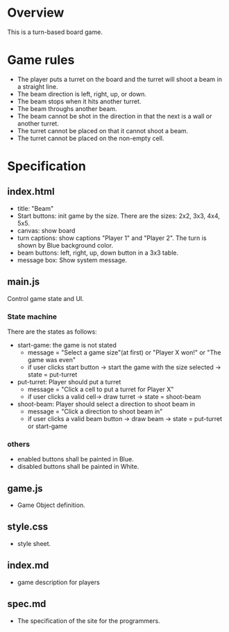 # Overview
This is a turn-based board game.

# Game rules
- The player puts a turret on the board and the turret will shoot a beam in a straight line.
- The beam direction is left, right, up, or down.
- The beam stops when it hits another turret.
- The beam throughs another beam.
- The beam cannot be shot in the direction in that the next is a wall or another turret.
- The turret cannot be placed on that it cannot shoot a beam.
- The turret cannot be placed on the non-empty cell.

# Specification

## index.html
- title: "Beam"
- Start buttons: init game by the size. There are the sizes: 2x2, 3x3, 4x4, 5x5.
- canvas: show board
- turn captions: show captions "Player 1" and "Player 2". The turn is shown by Blue background color.
- beam buttons: left, right, up, down button in a 3x3 table.
- message box: Show system message.

## main.js
Control game state and UI.

### State machine
There are the states as follows:
- start-game: the game is not stated
  - message = "Select a game size"(at first) or "Player X won!" or "The game was even"
  - if user clicks start button -> start the game with the size selected -> state = put-turret
- put-turret: Player should put a turret
  - message = "Click a cell to put a turret for Player X"
  - if user clicks a valid cell-> draw turret -> state = shoot-beam
- shoot-beam: Player should select a direction to shoot beam in
  - message = "Click a direction to shoot beam in"
  - if user clicks a valid beam button -> draw beam -> state = put-turret or start-game

### others
- enabled buttons shall be painted in Blue.
- disabled buttons shall be painted in White.

## game.js
- Game Object definition.

## style.css
- style sheet.

## index.md
- game description for players

## spec.md
- The specification of the site for the programmers.
